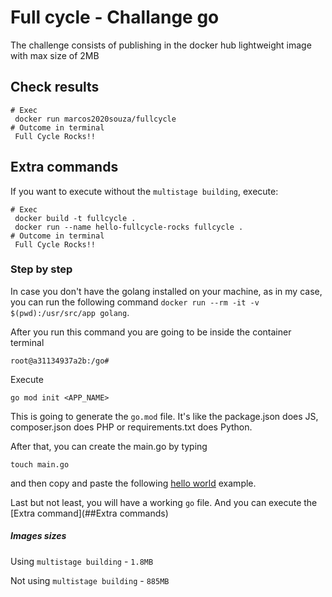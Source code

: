 # Full cycle - Challange go

The challenge consists of publishing in the docker hub lightweight image with
max size of 2MB

## Check results
```
# Exec
 docker run marcos2020souza/fullcycle
# Outcome in terminal
 Full Cycle Rocks!!
```

## Extra commands
If you want to execute without the `multistage building`, execute:
```
# Exec
 docker build -t fullcycle .
 docker run --name hello-fullcycle-rocks fullcycle .
# Outcome in terminal
 Full Cycle Rocks!!
```

### Step by step
In case you don't have the golang installed on your machine, as in my case, you can run the following command
`docker run --rm -it -v $(pwd):/usr/src/app golang`.


After you run this command you are going to be inside the container 
terminal
```
root@a31134937a2b:/go#
```
Execute
```
go mod init <APP_NAME>
```
This is going to generate the `go.mod` file. It's like the package.json does JS, composer.json does PHP or requirements.txt does Python.

After that, you can create the main.go by typing 
```
touch main.go
```
and then copy and paste the following [hello world](https://gobyexample.com/hello-world) example.

Last but not least, you will have a working `go` file.
And you can execute the [Extra command](##Extra commands) 

##### Images sizes

Using `multistage building` - `1.8MB`

Not using `multistage building` - `885MB`



